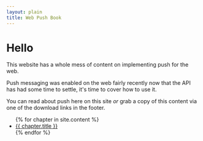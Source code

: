 ```yaml
---
layout: plain
title: Web Push Book
---
```

# Hello

This website has a whole mess of content on implementing push for the web.

Push messaging was enabled on the web fairly recently now that the API has
had some time to settle, it's time to cover how to use it.

You can read about push here on this site *or* grab a copy of this content
via one of the download links in the footer.

<ul class="book-toc">
{% for chapter in site.content %}
  <li><a href="{{ chapter.url }}">{{ chapter.title }}</a></li>
{% endfor %}
</ul>
